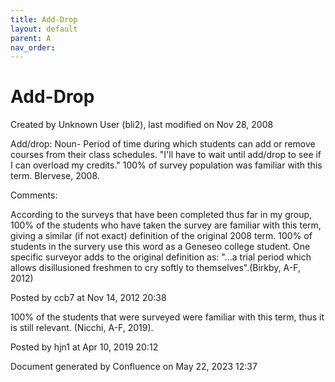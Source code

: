 ```yaml
---
title: Add-Drop
layout: default
parent: A
nav_order:
---
```


# Add-Drop

Created by  Unknown User (bli2), last modified on Nov 28, 2008

Add/drop: Noun- Period of time during which students can add or remove courses from their class schedules. &quot;I'll have to wait until add/drop to see if I can overload my credits.&quot; 100% of survey population was familiar with this term. BIervese, 2008.

Comments:

According to the surveys that have been completed thus far in my group, 100% of the students who have taken the survey are familiar with this term, giving a similar (if not exact) definition of the original 2008 term. 100% of students in the survery use this word as a Geneseo college student. One specific surveyor adds to the original definition as: &quot;...a trial period which allows disillusioned freshmen to cry softly to themselves&quot;.(Birkby, A-F, 2012) 

Posted by ccb7 at Nov 14, 2012 20:38

100% of the students that were surveyed were familiar with this term, thus it is still relevant. (Nicchi, A-F, 2019). 

Posted by hjn1 at Apr 10, 2019 20:12

Document generated by Confluence on May 22, 2023 12:37


